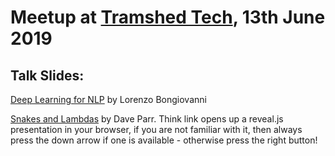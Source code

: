 # Meetup at [Tramshed Tech](http://www.tramshedtech.co.uk/index), 13th June 2019

## Talk Slides:

[Deep Learning for NLP](https://github.com/pydatacardiff/meetups/blob/master/meetup_13_06_19/Deep%20Learning%20for%20NLP%20slides.pdf) by Lorenzo Bongiovanni

[Snakes and Lambdas](https://cdn.statically.io/gh/pydatacardiff/meetups/165245c2/meetup_13_06_19/Snakes%20and%20Lambdas/index.html) by Dave Parr. Think link opens up a reveal.js presentation in your browser, if you are not familiar with it, then always press the down arrow if one is available - otherwise press the right button!
